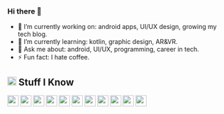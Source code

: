 ### Hi there 👋

- 🔭 I’m currently working on: android apps, UI/UX design, growing my tech blog.
- 🌱 I’m currently learning: kotlin, graphic design, AR&VR.
- 💬 Ask me about: android, UI/UX, programming, career in tech.
- ⚡ Fun fact: I hate coffee.
<!-- 
- 😄 Pronouns: ... 
- 👯 I’m looking to collaborate on ...
- 🤔 I’m looking for help with ...
-->

##


<h2><img src="https://media.giphy.com/media/VdoIFLsMIlwzfKD520/giphy.gif" height="20"> Stuff I Know</h2>                                                                                                                       

<p>
<img src="https://img.shields.io/badge/-Android-green?style=flat-square&logo=android&logoColor=white" height="25">
<img src="https://img.shields.io/badge/-HTML5-E34F26?style=flat-square&logo=html5&logoColor=white" height="25"> 
<img src="https://img.shields.io/badge/-CSS3-1572B6?style=flat-square&logo=css3" height="25"> 
<img src="https://img.shields.io/badge/-C-F7DF1E?style=flat-square&logo=C&logoColor=black" height="25"> 
<img src="https://img.shields.io/badge/-C++-00599C?style=flat-square&logo=c" height="25"> 
<img src="https://img.shields.io/badge/-Linux-black?style=flat-square&logo=Linux" height="25"> 
<img src="https://img.shields.io/badge/-Git-black?style=flat-square&logo=git" height="25"> 
<img src="https://img.shields.io/badge/-GitHub-181717?style=flat-square&logo=github" height="25"> 
<img src="https://img.shields.io/badge/-Figma-F24E1E?style=flat-square&logo=figma&logoColor=white" height="25">
<img src="https://img.shields.io/badge/-Canva-20c4cb?style=flat-square&logo=canva&logoColor=white" height="25">
<img src="https://img.shields.io/badge/-Illustrator-ff9a00?style=flat-square&logo=adobe-illustrator&logoColor=white" height="25">
</p>

## 

